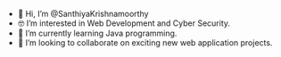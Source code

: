 - 👋 Hi, I’m @SanthiyaKrishnamoorthy
- 🤓 I’m interested in Web Development and Cyber Security.
- 🌱 I’m currently learning Java programming.
- 💞️ I’m looking to collaborate on exciting new web application projects.


<!---
SanthiyaKrishnamoorthy/SanthiyaKrishnamoorthy is a ✨ special ✨ repository because its `README.md` (this file) appears on your GitHub profile.
You can click the Preview link to take a look at your changes.
--->
